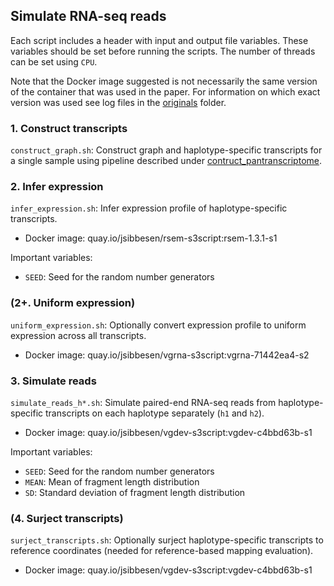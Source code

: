 ## Simulate RNA-seq reads

Each script includes a header with input and output file variables. These variables should be set before running the scripts. The number of threads can be set using `CPU`. 

Note that the Docker image suggested is not necessarily the same version of the container that was used in the paper. For information on which exact version was used see log files in the [originals](https://github.com/jonassibbesen/vgrna-project-paper/tree/main/originals) folder. 



### 1. Construct transcripts

`construct_graph.sh`: Construct graph and haplotype-specific transcripts for a single sample using pipeline described under [contruct_pantranscriptome](https://github.com/jonassibbesen/vgrna-project-paper/tree/main/contruct_pantranscriptome).



### 2. Infer expression

`infer_expression.sh`: Infer expression profile of haplotype-specific transcripts.

* Docker image: quay.io/jsibbesen/rsem-s3script:rsem-1.3.1-s1

Important variables:

* `SEED`: Seed for the random number generators



### (2+. Uniform expression)

`uniform_expression.sh`: Optionally convert expression profile to uniform expression across all transcripts.

* Docker image: quay.io/jsibbesen/vgrna-s3script:vgrna-71442ea4-s2



### 3. Simulate reads

`simulate_reads_h*.sh`: Simulate paired-end RNA-seq reads from haplotype-specific transcripts on each haplotype separately (`h1` and `h2`).

* Docker image: quay.io/jsibbesen/vgdev-s3script:vgdev-c4bbd63b-s1

Important variables:

* `SEED`: Seed for the random number generators
* `MEAN`: Mean of fragment length distribution
* `SD`: Standard deviation of fragment length distribution



### (4. Surject transcripts)

`surject_transcripts.sh`: Optionally surject haplotype-specific transcripts to reference coordinates (needed for reference-based mapping evaluation).

* Docker image: quay.io/jsibbesen/vgdev-s3script:vgdev-c4bbd63b-s1